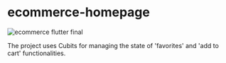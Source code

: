# ecommerce-homepage

![ecommerce flutter final](https://github.com/abd0-omar/ecommerce-homepage/assets/128975938/39835d37-af88-4b8a-a8ab-991ebb2a06a9)

The project uses Cubits for managing the state of 'favorites' and 'add to cart' functionalities.
